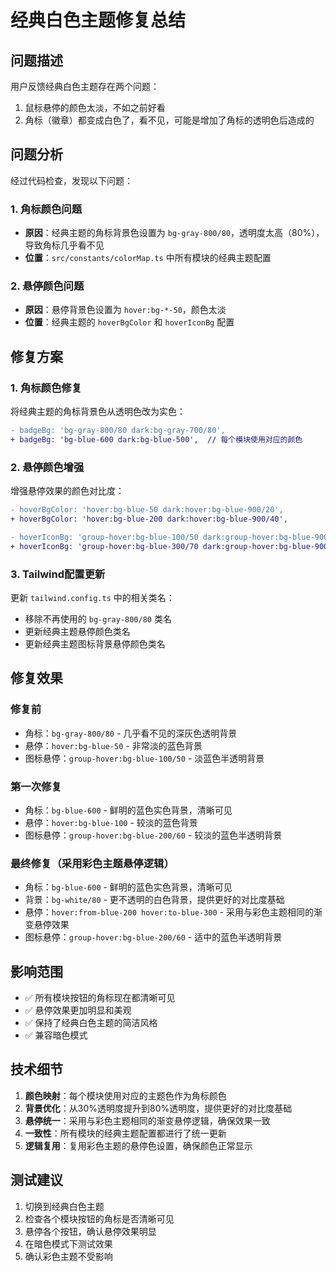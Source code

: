 # 经典白色主题修复总结

## 问题描述
用户反馈经典白色主题存在两个问题：
1. 鼠标悬停的颜色太淡，不如之前好看
2. 角标（徽章）都变成白色了，看不见，可能是增加了角标的透明色后造成的

## 问题分析
经过代码检查，发现以下问题：

### 1. 角标颜色问题
- **原因**：经典主题的角标背景色设置为 `bg-gray-800/80`，透明度太高（80%），导致角标几乎看不见
- **位置**：`src/constants/colorMap.ts` 中所有模块的经典主题配置

### 2. 悬停颜色问题
- **原因**：悬停背景色设置为 `hover:bg-*-50`，颜色太淡
- **位置**：经典主题的 `hoverBgColor` 和 `hoverIconBg` 配置

## 修复方案

### 1. 角标颜色修复
将经典主题的角标背景色从透明色改为实色：
```diff
- badgeBg: 'bg-gray-800/80 dark:bg-gray-700/80',
+ badgeBg: 'bg-blue-600 dark:bg-blue-500',  // 每个模块使用对应的颜色
```

### 2. 悬停颜色增强
增强悬停效果的颜色对比度：
```diff
- hoverBgColor: 'hover:bg-blue-50 dark:hover:bg-blue-900/20',
+ hoverBgColor: 'hover:bg-blue-200 dark:hover:bg-blue-900/40',

- hoverIconBg: 'group-hover:bg-blue-100/50 dark:group-hover:bg-blue-900/30',
+ hoverIconBg: 'group-hover:bg-blue-300/70 dark:group-hover:bg-blue-900/50',
```

### 3. Tailwind配置更新
更新 `tailwind.config.ts` 中的相关类名：
- 移除不再使用的 `bg-gray-800/80` 类名
- 更新经典主题悬停颜色类名
- 更新经典主题图标背景悬停颜色类名

## 修复效果

### 修复前
- 角标：`bg-gray-800/80` - 几乎看不见的深灰色透明背景
- 悬停：`hover:bg-blue-50` - 非常淡的蓝色背景
- 图标悬停：`group-hover:bg-blue-100/50` - 淡蓝色半透明背景

### 第一次修复
- 角标：`bg-blue-600` - 鲜明的蓝色实色背景，清晰可见
- 悬停：`hover:bg-blue-100` - 较淡的蓝色背景
- 图标悬停：`group-hover:bg-blue-200/60` - 较淡的蓝色半透明背景

### 最终修复（采用彩色主题悬停逻辑）
- 角标：`bg-blue-600` - 鲜明的蓝色实色背景，清晰可见
- 背景：`bg-white/80` - 更不透明的白色背景，提供更好的对比度基础
- 悬停：`hover:from-blue-200 hover:to-blue-300` - 采用与彩色主题相同的渐变悬停效果
- 图标悬停：`group-hover:bg-blue-200/60` - 适中的蓝色半透明背景



## 影响范围
- ✅ 所有模块按钮的角标现在都清晰可见
- ✅ 悬停效果更加明显和美观
- ✅ 保持了经典白色主题的简洁风格
- ✅ 兼容暗色模式

## 技术细节
1. **颜色映射**：每个模块使用对应的主题色作为角标颜色
2. **背景优化**：从30%透明度提升到80%透明度，提供更好的对比度基础
3. **悬停统一**：采用与彩色主题相同的渐变悬停逻辑，确保效果一致
4. **一致性**：所有模块的经典主题配置都进行了统一更新
5. **逻辑复用**：复用彩色主题的悬停色设置，确保颜色正常显示

## 测试建议
1. 切换到经典白色主题
2. 检查各个模块按钮的角标是否清晰可见
3. 悬停各个按钮，确认悬停效果明显
4. 在暗色模式下测试效果
5. 确认彩色主题不受影响

